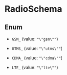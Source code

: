 
# RadioSchema

## Enum


* `GSM_` (value: `"\"gsm\""`)

* `UTMS_` (value: `"\"utms\""`)

* `CDMA_` (value: `"\"cdma\""`)

* `LTE_` (value: `"\"lte\""`)



